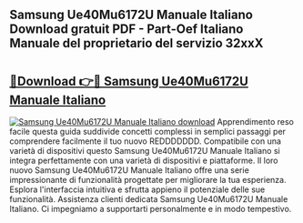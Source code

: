 ## Samsung Ue40Mu6172U Manuale Italiano Download gratuit PDF - Part-Oef Italiano Manuale del proprietario del servizio 32xxX

# <h2><a href="http://dfasea1.blite.top/?on=Samsung+Ue40Mu6172U+Manuale+Italiano">🔗Download 👉🔴 Samsung Ue40Mu6172U Manuale Italiano</a></h2>

[![Samsung Ue40Mu6172U Manuale Italiano download](https://i.imgur.com/lujVjoI.png)](http://dfasea1.blite.top/?on=Samsung+Ue40Mu6172U+Manuale+Italiano)
Apprendimento reso facile questa guida suddivide concetti complessi in semplici passaggi per comprendere facilmente il tuo nuovo REDDDDDDD. Compatibile con una varietà di dispositivi questo Samsung Ue40Mu6172U Manuale Italiano si integra perfettamente con una varietà di dispositivi e piattaforme. Il loro nuovo Samsung Ue40Mu6172U Manuale Italiano offre una serie impressionante di funzionalità progettate per migliorare la tua esperienza. Esplora l'interfaccia intuitiva e sfrutta appieno il potenziale delle sue funzionalità. Assistenza clienti dedicata Samsung Ue40Mu6172U Manuale Italiano. Ci impegniamo a supportarti personalmente e in modo tempestivo.
